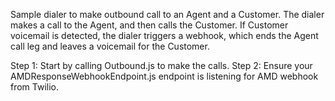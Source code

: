 Sample dialer to make outbound call to an Agent and a Customer.
The dialer makes a call to the Agent, and then calls the Customer.
If Customer voicemail is detected, the dialer triggers a webhook, which ends the Agent call leg and leaves a voicemail for the Customer.

Step 1: Start by calling Outbound.js to make the calls.
Step 2: Ensure your AMDResponseWebhookEndpoint.js endpoint is listening for AMD webhook from Twilio.

